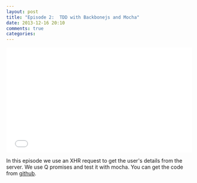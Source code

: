 ```yaml
---
layout: post
title: "Episode 2:  TDD with Backbonejs and Mocha"
date: 2013-12-16 20:10
comments: true
categories: 
---
```


<iframe src="//player.vimeo.com/video/81205605" width="500" height="281" frameborder="0" webkitallowfullscreen mozallowfullscreen allowfullscreen></iframe> 

In this episode we use an XHR request to get the user's details from the server. We use Q promises and test
it with mocha.
You can get the code from [github](https://github.com/uris77/tdd-mocha-screencast/tree/PartII). 

